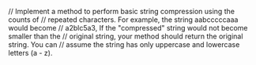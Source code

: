 // Implement a method to perform basic string compression using the counts of
// repeated characters. For example, the string aabcccccaaa would become
// a2blc5a3, If the "compressed" string would not become smaller than the
// original string, your method should return the original string. You can
// assume the string has only uppercase and lowercase letters (a - z).